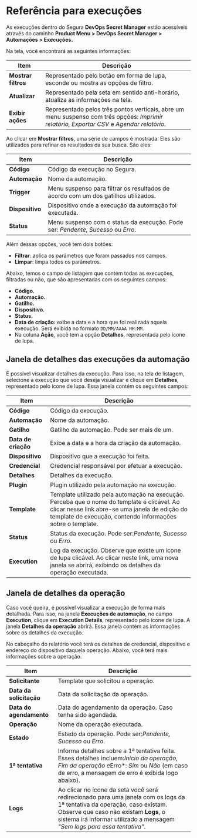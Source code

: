 # Referência para execuções

As execuções dentro do Segura **DevOps Secret Manager** estão acessíveis através do caminho **Product Menu > DevOps Secret Manager > Automações > Execuções.**

Na tela, você encontrará as seguintes informações:

| Item                 | Descrição                                                                                                                                        |
| -------------------- | -------------------------------------------------------------------------------------------------------------------------------------------------- |
| **Mostrar filtros** | Representado pelo botão em forma de lupa, esconde ou mostra as opções de filtro.                                                                |
| **Atualizar**       | Representado pela seta em sentido anti-horário, atualiza as informações na tela.                                                                |
| **Exibir ações**  | Representado pelos três pontos verticais, abre um menu suspenso com três opções: *Imprimir relatório, Exportar CSV* e *Agendar relatório*. |

Ao clicar em **Mostrar filtros**, uma série de campos é mostrada. Eles são utilizados para refinar os resultados da sua busca. São eles:

| Item                  | Descrição                                                                          |
| --------------------- | ------------------------------------------------------------------------------------ |
| **Código**     | Código da execução no Segura.                                                |
| **Automação** | Nome da automação.                                                                 |
| **Trigger**     | Menu suspenso para filtrar os resultados de acordo com um dos gatilhos utilizados.   |
| **Dispositivo** | Dispositivo onde a execução da automação foi executada.                          |
| **Status**      | Menu suspenso com o status da execução. Pode ser: *Pendente, Sucesso* ou *Erro*. |

Além dessas opções, você tem dois botões:

* **Filtrar**: aplica os parâmetros que foram passados nos campos.
* **Limpar**: limpa todos os parâmetros.

Abaixo, temos o campo de listagem que contém todas as execuções, filtradas ou não, que são apresentadas com os seguintes campos:

* **Código.**
* **Automação.**
* **Gatilho.**
* **Dispositivo.**
* **Status.**
* **Data de criação:** exibe a data e a hora que foi realizada aquela execução. Será exibida no formato `DD/MM/AAAA HH:MM.`
* Na coluna **Ação**, você tem a opção **Detalhes**, representada pelo ícone de lupa.

## Janela de detalhes das execuções da automação

É possível visualizar detalhes da execução. Para isso, na tela de listagem, selecione a execução que você deseja visualizar e clique em **Detalhes**, representado pelo ícone de lupa. Essa janela contém os seguintes campos:

| Item                        | Descrição                                                                                                                                                                                                             |
| --------------------------- | ----------------------------------------------------------------------------------------------------------------------------------------------------------------------------------------------------------------------- |
| **Código**           | Código da execução.                                                                                                                                                                                                  |
| **Automação**       | Nome da automação.                                                                                                                                                                                                    |
| **Gatilho**           | Gatilho da automação. Pode ser mais de um.                                                                                                                                                                            |
| **Data de criação** | Exibe a data e a hora da criação da automação.                                                                                                                                                                      |
| **Dispositivo**       | Dispositivo que a execução foi feita.                                                                                                                                                                                 |
| **Credencial**        | Credencial responsável por efetuar a execução.                                                                                                                                                                       |
| **Detalhes**          | Detalhes da execução.                                                                                                                                                                                                 |
| **Plugin**            | Plugin utilizado pela automação na execução.                                                                                                                                                                        |
| **Template**          | Template utilizado pela automação na execução. Perceba que o nome do template é clicável. Ao clicar nesse link abre-se uma janela de edição do template de execução, contendo informações sobre o template. |
| **Status**            | Status da execução. Pode ser:*Pendente, Sucesso* ou *Erro*.                                                                                                                                                       |
| **Execution**         | Log da execução. Observe que existe um ícone de lupa clicável. Ao clicar neste link, uma nova janela se abrirá, exibindo os detalhes da operação executada.                                                      |

## Janela de detalhes da operação

Caso você queira, é possível visualizar a execução de forma mais detalhada. Para isso, na janela **Execuções de automação**, no campo **Execution**, clique em **Execution Details**, representado pelo ícone de lupa. A janela **Detalhes da operação** abrirá. Essa janela contém as informações sobre os detalhes da execução.

No cabeçalho do relatório você terá os detalhes de credencial, dispositivo e endereço do dispositivo daquela operação. Abaixo, você terá mais informações sobre a operação.

| Item                            | Descrição                                                                                                                                                                                                                                              |
| ------------------------------- | -------------------------------------------------------------------------------------------------------------------------------------------------------------------------------------------------------------------------------------------------------- |
| **Solicitante**           | Template que solicitou a operação.                                                                                                                                                                                                                     |
| **Data da solicitação** | Data da solicitação da operação.                                                                                                                                                                                                                     |
| **Data do agendamento**   | Data do agendamento da operação. Caso tenha sido agendada.                                                                                                                                                                                             |
| **Operação**            | Nome da operação executada.                                                                                                                                                                                                                            |
| **Estado**                | Estado da operação. Pode ser:*Pendente, Sucesso* ou *Erro*.                                                                                                                                                                                        |
| **1ª tentativa**         | Informa detalhes sobre a 1ª tentativa feita. Esses detalhes incluem:*Início da operação, Fim da operação e*Erro*: *Sim* ou *Não* (em caso de erro, a mensagem de erro é exibida logo abaixo).                                              |
| **Logs**                  | Ao clicar no ícone da seta você será redirecionado para uma janela com os logs da 1ª tentativa da operação, caso existam. Observe que caso não existam **Logs**, o sistema irá informar utilizado a mensagem *"Sem logs para essa tentativa"*. |
